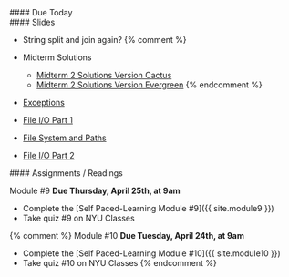 <article class="due" markdown="block">
####  Due Today


</article>

<article class="slides" markdown="block">
####  Slides

<!--
* [About Class #23](classes/23/meta.html)
* [Courses Next Semester](classes/23/cs.html)
-->
* String split and join again?
{% comment %}
* Midterm Solutions
    * [Midterm 2 Solutions Version Cactus](resources/handouts/midterm_2/midterm_2_008_cactus_solutions.pdf)
    * [Midterm 2 Solutions Version Evergreen](resources/handouts/midterm_2/midterm_2_008_evergreen_solutions.pdf)
{% endcomment %}

* [Exceptions](classes/23/exceptions.html)
* [File I/O Part 1](classes/23/files.html)
* [File System and Paths](classes/23/paths.html)
* [File I/O Part 2](classes/23/files-review.html)

</article>

<article class="assignments" markdown="block">
####  Assignments / Readings		

Module #9 __Due Thursday, April 25th, at 9am__

* Complete the [Self Paced-Learning Module #9]({{ site.module9 }})
* Take quiz #9 on NYU Classes

{% comment %}
Module #10 __Due Tuesday, April 24th, at 9am__

* Complete the [Self Paced-Learning Module #10]({{ site.module10 }})
* Take quiz #10 on NYU Classes
{% endcomment %}

</article>
